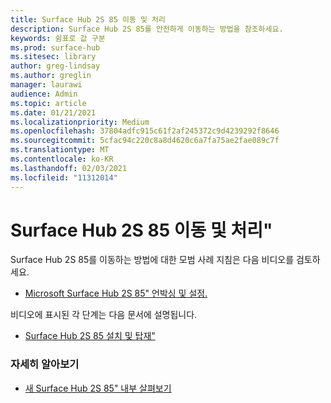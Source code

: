 ```yaml
---
title: Surface Hub 2S 85 이동 및 처리
description: Surface Hub 2S 85를 안전하게 이동하는 방법을 참조하세요.
keywords: 쉼표로 값 구분
ms.prod: surface-hub
ms.sitesec: library
author: greg-lindsay
ms.author: greglin
manager: laurawi
audience: Admin
ms.topic: article
ms.date: 01/21/2021
ms.localizationpriority: Medium
ms.openlocfilehash: 37804adfc915c61f2af245372c9d4239292f8646
ms.sourcegitcommit: 5cfac94c220c8a8d4620c6a7fa75ae2fae089c7f
ms.translationtype: MT
ms.contentlocale: ko-KR
ms.lasthandoff: 02/03/2021
ms.locfileid: "11312014"
---
```

# Surface Hub 2S 85 이동 및 처리"

Surface Hub 2S 85를 이동하는 방법에 대한 모범 사례 지침은 다음 비디오를 검토하세요. 
- [Microsoft Surface Hub 2S 85" 언박싱 및 설정.](https://aka.ms/Hub2S85Unboxing) 

비디오에 표시된 각 단계는 다음 문서에 설명됩니다.

- [Surface Hub 2S 85 설치 및 탑재"](surface-hub-2s-85-install-mount.md)

### 자세히 알아보기
- [새 Surface Hub 2S 85" 내부 살펴보기](https://techcommunity.microsoft.com/t5/surface-it-pro-blog/inside-look-at-the-new-surface-hub-2s-85/ba-p/1721773)


